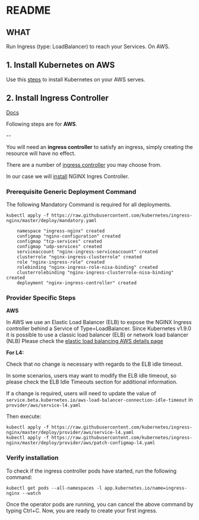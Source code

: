 # README

## WHAT

Run Ingress (type: LoadBalancer) to reach your Services. On AWS.



## 1. Install Kubernetes on AWS

Use this [steps](https://github.com/propalparolnapervom/CONTAINERIZATION/blob/master/KUBERNETES/Installation/Local-Machine/Kubeadm/KUBEADM%20Install%20K8S%20cluster.md) to install Kubernetes on your AWS serves.




## 2. Install Ingress Controller

[Docs](https://kubernetes.io/docs/concepts/services-networking/ingress/#the-ingress-resource)

Following steps are for **AWS**.

--

You will need an **ingress controller** to satisfy an ingress, simply creating the resource will have no effect.


There are a number of [ingress controller](https://kubernetes.io/docs/concepts/services-networking/ingress/#ingress-controllers) you may choose from.

In our case we will [install](https://kubernetes.github.io/ingress-nginx/deploy/) NGINX Ingres Controller.


### Prerequisite Generic Deployment Command

The following Mandatory Command is required for all deployments.
```
kubectl apply -f https://raw.githubusercontent.com/kubernetes/ingress-nginx/master/deploy/mandatory.yaml

    namespace "ingress-nginx" created
    configmap "nginx-configuration" created
    configmap "tcp-services" created
    configmap "udp-services" created
    serviceaccount "nginx-ingress-serviceaccount" created
    clusterrole "nginx-ingress-clusterrole" created
    role "nginx-ingress-role" created
    rolebinding "nginx-ingress-role-nisa-binding" created
    clusterrolebinding "nginx-ingress-clusterrole-nisa-binding" created
    deployment "nginx-ingress-controller" created
```

### Provider Specific Steps

**AWS**

In AWS we use an Elastic Load Balancer (ELB) to expose the NGINX Ingress controller behind a Service of Type=LoadBalancer. Since Kubernetes v1.9.0 it is possible to use a classic load balancer (ELB) or network load balancer (NLB) Please check the [elastic load balancing AWS details page](https://aws.amazon.com/elasticloadbalancing/details/)

**For L4:**

Check that no change is necessary with regards to the ELB idle timeout. 

In some scenarios, users may want to modify the ELB idle timeout, so please check the ELB Idle Timeouts section for additional information. 

If a change is required, users will need to update the value of `service.beta.kubernetes.io/aws-load-balancer-connection-idle-timeout` in `provider/aws/service-l4.yaml`

Then execute:

```
kubectl apply -f https://raw.githubusercontent.com/kubernetes/ingress-nginx/master/deploy/provider/aws/service-l4.yaml
kubectl apply -f https://raw.githubusercontent.com/kubernetes/ingress-nginx/master/deploy/provider/aws/patch-configmap-l4.yaml
```


### Verify installation

To check if the ingress controller pods have started, run the following command:

```
kubectl get pods --all-namespaces -l app.kubernetes.io/name=ingress-nginx --watch
```

Once the operator pods are running, you can cancel the above command by typing Ctrl+C. Now, you are ready to create your first ingress.

























